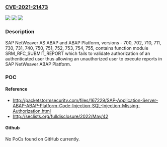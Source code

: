 ### [CVE-2021-21473](https://cve.mitre.org/cgi-bin/cvename.cgi?name=CVE-2021-21473)
![](https://img.shields.io/static/v1?label=Product&message=SAP%20NetWeaver%20AS%20ABAP%20and%20ABAP%20Platform%20(SRM_RFC_SUBMIT_REPORT)&color=blue)
![](https://img.shields.io/static/v1?label=Version&message=%3C700%20&color=brighgreen)
![](https://img.shields.io/static/v1?label=Vulnerability&message=Missing%20Authorization&color=brighgreen)

### Description

SAP NetWeaver AS ABAP and ABAP Platform, versions - 700, 702, 710, 711, 730, 731, 740, 750, 751, 752, 753, 754, 755, contains function module SRM_RFC_SUBMIT_REPORT which fails to validate authorization of an authenticated user thus allowing an unauthorized user to execute reports in SAP NetWeaver ABAP Platform.

### POC

#### Reference
- http://packetstormsecurity.com/files/167229/SAP-Application-Server-ABAP-ABAP-Platform-Code-Injection-SQL-Injection-Missing-Authorization.html
- http://seclists.org/fulldisclosure/2022/May/42

#### Github
No PoCs found on GitHub currently.

